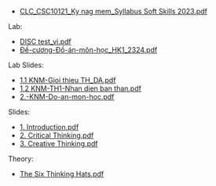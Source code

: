 - [CLC_CSC10121_Ky nag mem_Syllabus Soft Skills 2023.pdf](<Information Technology - HCMUS/2023-2024/First semester/Personal and Interpersonal Skills - CSC10121/Resources/CLC_CSC10121_Ky nag mem_Syllabus Soft Skills 2023.pdf>)

Lab:

- [DISC test_vi.pdf](<Information Technology - HCMUS/2023-2024/First semester/Personal and Interpersonal Skills - CSC10121/Resources/Lab/DISC test_vi.pdf>)
- [Đề-cương-Đồ-án-môn-học_HK1_2324.pdf](<Information Technology - HCMUS/2023-2024/First semester/Personal and Interpersonal Skills - CSC10121/Resources/Lab/Đề-cương-Đồ-án-môn-học_HK1_2324.pdf>)

Lab Slides:

- [1.1 KNM-Gioi thieu TH_DA.pdf](<Information Technology - HCMUS/2023-2024/First semester/Personal and Interpersonal Skills - CSC10121/Resources/Lab Slides/1.1 KNM-Gioi thieu TH_DA.pdf>)
- [1.2 KNM-TH1-Nhan dien ban than.pdf](<Information Technology - HCMUS/2023-2024/First semester/Personal and Interpersonal Skills - CSC10121/Resources/Lab Slides/1.2 KNM-TH1-Nhan dien ban than.pdf>)
- [2.-KNM-Do-an-mon-hoc.pdf](<Information Technology - HCMUS/2023-2024/First semester/Personal and Interpersonal Skills - CSC10121/Resources/Lab Slides/2.-KNM-Do-an-mon-hoc.pdf>)

Slides:

- [1. Introduction.pdf](<Information Technology - HCMUS/2023-2024/First semester/Personal and Interpersonal Skills - CSC10121/Resources/Slides/1. Introduction.pdf>)
- [2. Critical Thinking.pdf](<Information Technology - HCMUS/2023-2024/First semester/Personal and Interpersonal Skills - CSC10121/Resources/Slides/2. Critical Thinking.pdf>)
- [3. Creative Thinking.pdf](<Information Technology - HCMUS/2023-2024/First semester/Personal and Interpersonal Skills - CSC10121/Resources/Slides/3. Creative Thinking.pdf>)

Theory:

- [The Six Thinking Hats.pdf](<Information Technology - HCMUS/2023-2024/First semester/Personal and Interpersonal Skills - CSC10121/Resources/Theory/The Six Thinking Hats.pdf>)
